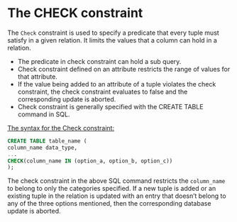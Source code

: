 # The CHECK constraint
The `Check` constraint is used to specify a predicate that every tuple must satisfy in a given relation. It limits the values that a column can hold in a relation.

-   The predicate in check constraint can hold a sub query.
-   Check constraint defined on an attribute restricts the range of values for that attribute.
-   If the value being added to an attribute of a tuple violates the check constraint, the check constraint evaluates to false and the corresponding update is aborted.
-   Check constraint is generally specified with the CREATE TABLE command in SQL.

<u>The syntax for the Check constraint:</u>
```sql
CREATE TABLE table_name (
column_name data_type,
...
CHECK(column_name IN (option_a, option_b, option_c))
);
```

The check constraint in the above SQL command restricts the `column_name` to belong to only the categories specified. If a new tuple is added or an existing tuple in the relation is updated with an entry that doesn’t belong to any of the three options mentioned, then the corresponding database update is aborted.